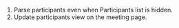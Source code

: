 1. Parse participants even when Participants list is hidden.
2. Update participants view on the meeting page.
